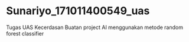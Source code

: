 # Sunariyo_171011400549_uas
Tugas UAS Kecerdasan Buatan project AI menggunakan metode random forest classifier
